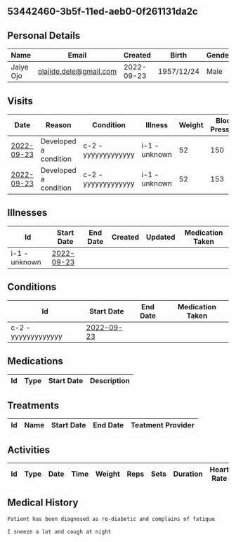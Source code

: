 
## 53442460-3b5f-11ed-aeb0-0f261131da2c

## Personal Details

| Name | Email | Created | Birth | Gender | Height |
| ---- | ----- | ------- | ----- | ------ | ------ |
| Jaiye Ojo| <olajide.dele@gmail.com> | 2022-09-23   | 1957/12/24| Male | 5/6 |

## Visits

| Date | Reason | Condition | Illness | Weight | Blood Pressure | Communication | 
| ---- | ------ | --------- | ------- | ------ | -------------- | ------------- | 
| <a href="https://github.com/project-deserve/clinic-alpha-one/issues/69">2022-09-23</a>| Developed a condition | c-2 - yyyyyyyyyyyyy    | i-1 - unknown  | 52 | 150          | [video-conference](https://pade.chat:5443/ofmeet/53442460-3b5f-11ed-aeb0-0f261131da2c-69)       | 
| <a href="https://github.com/project-deserve/clinic-alpha-one/issues/70">2022-09-23</a> | Developed a condition | c-2 - yyyyyyyyyyyyy | i-1 - unknown | 52 | 153 | [video-conference](https://pade.chat:5443/ofmeet/53442460-3b5f-11ed-aeb0-0f261131da2c-70) |
## Illnesses

| Id    | Start Date | End Date | Created | Updated | Medication Taken | 
| ---   | ---------- | -------- | ------- | ------- | ---------------- | 
| i-1 - unknown| <a href="https://github.com/project-deserve/clinic-alpha-one/issues/69">2022-09-23</a>      |          |         |         |                  | 

## Conditions

| Id    | Start Date | End Date | Medication Taken | 
| ---   | ---------- | -------- | ---------------- | 
| c-2 - yyyyyyyyyyyyy| <a href="https://github.com/project-deserve/clinic-alpha-one/issues/69">2022-09-23</a>      |          |                  | 

## Medications

| Id  | Type | Start Date | Description | 
| --- | ---- | ---------- | ----------- | 

## Treatments

| Id  | Name | Start Date | End Date | Teatment Provider | 
| --- | ---- | ---------- | -------- | ----------------- | 

## Activities

| Id  | Type | Date | Time | Weight | Reps | Sets | Duration | Heart Rate | Calories Burned | 
| --- | ---- | ---- | ---- | ------ | ---- | ---- | -------- | ---------- | --------------- | 

## Medical History

```markdown
Patient has been diagnosed as re-diabetic and complains of fatigue
```

```markdown
I sneeze a lot and cough at night
```